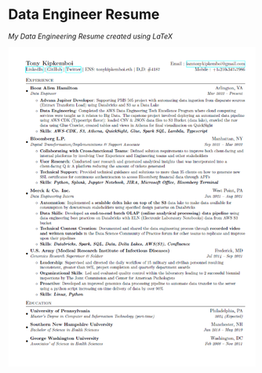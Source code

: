 # Data Engineer Resume
*My Data Engineering Resume created using LaTeX*


![resumepng](pdfs/resumepng.png)
